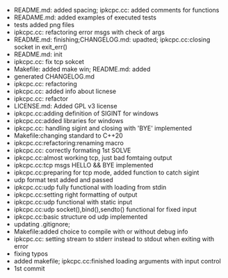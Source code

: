 - README.md: added spacing; ipkcpc.cc: added comments for functions
- READAME.md: added examples of executed tests
- tests added png files
- ipkcpc.cc: refactoring error msgs  with check of args
- README.md: finishing;CHANGELOG.md: upadted; ipkcpc.cc:closing socket in exit_err()
- README.md: init
- ipkcpc.cc: fix tcp sokcet
- Makefile: added make win; README.md: added
- generated CHANGELOG.md
- ipkcpc.cc: refactoring
- ipkcpc.cc: added info about licnese
- ipkcpc.cc: refactor
- LICENSE.md: Added GPL v3 license
- ipkcpc.cc:adding definition of SIGINT for windows
- ipkcpc.cc:added libraries for windows
- ipkcpc.cc: handling sigint and closing with 'BYE' implemented
- Makefile:changing standard to C++20
- ipkcpc.cc:refactoring:renaming macro
- ipkcpc.cc: correctly formating 1st SOLVE
- ipkcpc.cc:almost working tcp, just bad fomtaing output
- ipkcpc.cc:tcp msgs HELLO && BYE implemented
- ipkcpc.cc:preparing for tcp mode, added function to catch sigint
- udp format test added and passed
- ipkcpc.cc:udp fully functional with loading from stdin
- ipkcpc.cc:setting right formatting of output
- ipkcpc.cc:udp functional with static input
- ipkcpc.cc:udp socket(),bind(),sendto() functional for fixed input
- ipkcpc.cc:basic structure od udp implemented
- updating .gitignore;
- Makefile:added choice to compile with or without debug info
- ipkcpc.cc: setting stream to stderr instead to stdout when exiting with error
- fixing typos
- added makefile; ipkcpc.cc:finished loading arguments with input control
- 1st commit
